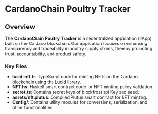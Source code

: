 # CardanoChain Poultry Tracker

## Overview

The **CardanoChain Poultry Tracker** is a decentralized application (dApp) built on the Cardano blockchain. Our application focuses on enhancing transparency and traceability in poultry supply chains, thereby promoting trust, accountability, and product safety. 

### Key Files

- **lucid-nft.ts**: TypeScript code for minting NFTs on the Cardano blockchain using the Lucid library.
- **NFT.hs**: Haskell smart contract code for NFT minting policy validation.
- **secret.ts**: Contains secret keys of blockfrost api Key and seed.
- **assets/nft.plutus**: Compiled Plutus smart contract for NFT minting.
- **Config/**: Contains utility modules for conversions, serialization, and other functionalities.
